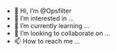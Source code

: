 - 👋 Hi, I’m @Opsfilter
- 👀 I’m interested in ...
- 🌱 I’m currently learning ...
- 💞️ I’m looking to collaborate on ...
- 📫 How to reach me ...

<!---
Opsfilter/Opsfilter is a ✨ special ✨ repository because its `README.md` (this file) appears on your GitHub profile.
You can click the Preview link to take a look at your changes.
--->
